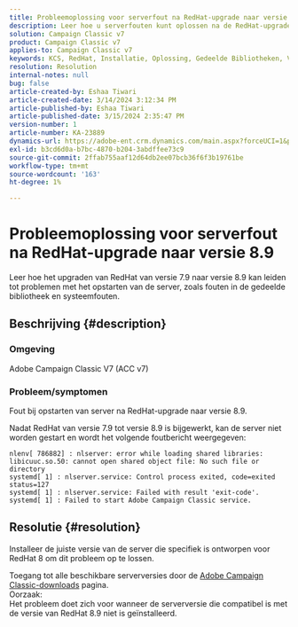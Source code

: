 ```yaml
---
title: Probleemoplossing voor serverfout na RedHat-upgrade naar versie 8.9
description: Leer hoe u serverfouten kunt oplossen na de RedHat-upgrade naar versie 8.9, inclusief fouten met gedeelde bibliotheken en problemen met de Adobe Campaign Classic-service.
solution: Campaign Classic v7
product: Campaign Classic v7
applies-to: Campaign Classic v7
keywords: KCS, RedHat, Installatie, Oplossing, Gedeelde Bibliotheken, Versie 7.9, Versie 8.9, Verbetering, Server, uitgang-code
resolution: Resolution
internal-notes: null
bug: false
article-created-by: Eshaa Tiwari
article-created-date: 3/14/2024 3:12:34 PM
article-published-by: Eshaa Tiwari
article-published-date: 3/15/2024 2:35:47 PM
version-number: 1
article-number: KA-23889
dynamics-url: https://adobe-ent.crm.dynamics.com/main.aspx?forceUCI=1&pagetype=entityrecord&etn=knowledgearticle&id=ff036546-15e2-ee11-904c-6045bd03c412
exl-id: b3cd6d0a-b7bc-4870-b204-3abdffee73c9
source-git-commit: 2ffab755aaf12d64db2ee07bcb36f6f3b19761be
workflow-type: tm+mt
source-wordcount: '163'
ht-degree: 1%

---
```


# Probleemoplossing voor serverfout na RedHat-upgrade naar versie 8.9


Leer hoe het upgraden van RedHat van versie 7.9 naar versie 8.9 kan leiden tot problemen met het opstarten van de server, zoals fouten in de gedeelde bibliotheek en systeemfouten.

## Beschrijving {#description}


### Omgeving

Adobe Campaign Classic V7 (ACC v7)

### Probleem/symptomen

Fout bij opstarten van server na RedHat-upgrade naar versie 8.9.

Nadat RedHat van versie 7.9 tot versie 8.9 is bijgewerkt, kan de server niet worden gestart en wordt het volgende foutbericht weergegeven:


```
nlenv[ 786882] : nlserver: error while loading shared libraries: libicuuc.so.50: cannot open shared object file: No such file or directory
systemd[ 1] : nlserver.service: Control process exited, code=exited status=127
systemd[ 1] : nlserver.service: Failed with result 'exit-code'.
systemd[ 1] : Failed to start Adobe Campaign Classic service.
```





## Resolutie {#resolution}


Installeer de juiste versie van de server die specifiek is ontworpen voor RedHat 8 om dit probleem op te lossen.

Toegang tot alle beschikbare serverversies door de [Adobe Campaign Classic-downloads](https://experience.adobe.com/#/downloads/content/software-distribution/en/campaign.html) pagina.
<br>Oorzaak: <br>
Het probleem doet zich voor wanneer de serverversie die compatibel is met de versie van RedHat 8.9 niet is geïnstalleerd.
